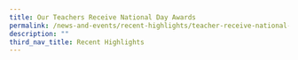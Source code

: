 ```yaml
---
title: Our Teachers Receive National Day Awards
permalink: /news-and-events/recent-highlights/teacher-receive-national-day-awards/
description: ""
third_nav_title: Recent Highlights
---
```

